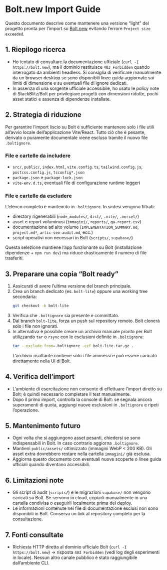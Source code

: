 # Bolt.new Import Guide

Questo documento descrive come mantenere una versione “light” del progetto pronta per l’import su [Bolt.new](https://bolt.new) evitando l’errore `Project size exceeded`.

## 1. Riepilogo ricerca
- Ho tentato di consultare la documentazione ufficiale (`curl -I https://bolt.new`), ma il dominio restituisce `403 Forbidden` quando interrogato da ambienti headless. Si consiglia di verificare manualmente da un browser desktop se sono disponibili linee guida aggiornate sui limiti di dimensione e su eventuali file di ignore dedicati.
- In assenza di una sorgente ufficiale accessibile, ho usato le policy note di StackBlitz/Bolt per privilegiare progetti con dimensioni ridotte, pochi asset statici e assenza di dipendenze installate.

## 2. Strategia di riduzione
Per garantire l’import liscio su Bolt è sufficiente mantenere solo i file utili all’avvio locale dell’applicazione Vite/React. Tutto ciò che è pesante, derivato o puramente documentale viene escluso tramite il nuovo file `.boltignore`.

### File e cartelle da **includere**
- `src/`, `public/`, `index.html`, `vite.config.ts`, `tailwind.config.js`, `postcss.config.js`, `tsconfig*.json`
- `package.json` e `package-lock.json`
- `vite-env.d.ts`, eventuali file di configurazione runtime leggeri

### File e cartelle da **escludere**
L’elenco completo è mantenuto in `.boltignore`. In sintesi vengono filtrati:
- directory rigenerabili (`node_modules/`, `dist/`, `.vite/`, `.vercel/`)
- asset e report voluminosi (`immagini/`, `reports/`, `qa-report.csv`)
- documentazione ad alto volume (`IMPLEMENTATION_SUMMARY.md`, `project.md*`, `artic-seo-audit.md`, ecc.)
- script operativi non necessari in Bolt (`scripts/`, `supabase/`)

Questa selezione mantiene l’app funzionante su Bolt (installazione dipendenze + `npm run dev`) ma riduce drasticamente il numero di file trasferiti.

## 3. Preparare una copia “Bolt ready”
1. Assicurati di avere l’ultima versione del branch principale.
2. Crea un branch dedicato (es. `bolt-lite`) oppure una working tree secondaria:  
   ```bash
   git checkout -b bolt-lite
   ```
3. Verifica che `.boltignore` sia presente e committato.
4. Dal branch `bolt-lite`, forza un push sul repository remoto. Bolt clonerà solo i file non ignorati.
5. In alternativa è possibile creare un archivio manuale pronto per Bolt utilizzando `tar` o `rsync` con le esclusioni definite in `.boltignore`:
   ```bash
   tar --exclude-from=.boltignore -czf bolt-lite.tar.gz .
   ```
   L’archivio risultante contiene solo i file ammessi e può essere caricato direttamente nella UI di Bolt.

## 4. Verifica dell’import
- L’ambiente di esercitazione non consente di effettuare l’import diretto su Bolt; è quindi necessario completare il test manualmente.
- Dopo il primo import, controlla la console di Bolt: se segnala ancora superamenti di quota, aggiungi nuove esclusioni in `.boltignore` e ripeti l’operazione.

## 5. Mantenimento futuro
- Ogni volta che si aggiungono asset pesanti, chiedersi se sono indispensabili in Bolt. In caso contrario aggiorna `.boltignore`.
- Mantieni `public/assets/` ottimizzato (immagini WebP < 200 KB). Gli asset extra dovrebbero restare nella cartella `immagini/` già esclusa.
- Aggiorna questo documento con eventuali nuove scoperte o linee guida ufficiali quando diventano accessibili.

## 6. Limitazioni note
- Gli script di audit (`scripts/`) e le migrazioni `supabase/` non vengono caricati su Bolt. Se servono in cloud, copiarli manualmente in una cartella condivisa o eseguirli localmente prima del deploy.
- Le informazioni contenute nei file di documentazione esclusi non sono disponibili in Bolt. Conserva un link al repository completo per la consultazione.

## 7. Fonti consultate
- Richiesta HTTP diretta al dominio ufficiale Bolt (`curl -I https://bolt.new`) → risposta `403 Forbidden` (vedi log degli esperimenti in locale). Nessun altro canale pubblico è stato raggiungibile dall’ambiente CLI.
